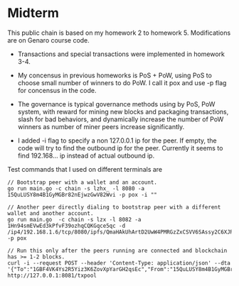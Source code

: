 # Midterm

This public chain is based on my homework 2 to homework 5. Modifications are on Genaro course code.

*   Transactions and special transactions were implemented in homework 3-4.

*   My concensus in previous homeworks is PoS + PoW, using PoS to choose small number of winners to do PoW.
I call it pox and use -p flag for concensus in the code.

*   The governance is typical governance methods using by PoS, PoW system, with reward for mining new blocks and packaging transactions, slash for bad behaviors, and dynamically increase the number of PoW winners as number of miner peers increase significantly.

*   I added -i flag to specify a non 127.0.0.1 ip for the peer. If empty, the code will try to find the outbound ip for the peer. Currently it seems to find 192.168... ip instead of actual outbound ip. 

Test commands that I used on different terminals are

```
// Bootstrap peer with a wallet and an account.
go run main.go -c chain -s lzhx_ -l 8080 -a 15QuLUSY8m4B1GyMGBr82nEjwzGwV82Wvi -p pox -i ""

// Another peer directly dialing to bootstrap peer with a different wallet and another account.
go run main.go  -c chain -s lzx -l 8082 -a 1Hn94smEVwEd3kPfvF39ozhqCQKGqce5qc -d /ip4/192.168.1.6/tcp/8080/ipfs/QmaHAkUhArtD2UwW4PMRGzZxCSVV6SAssy2C6XJRjonUWR -p pox

// Run this only after the peers running are connected and blockchain has >= 1-2 blocks.
curl -i --request POST --header 'Content-Type: application/json' --dta '{"To":"1GBF4VK4Ys2R5Yiz3K6ZovXpYarGH2qsEc","From":"15QuLUSY8m4B1GyMGBr82nEjwzGwV82Wvi","Value":100,"Data":"message2"}' http://127.0.0.1:8081/txpool 
```
